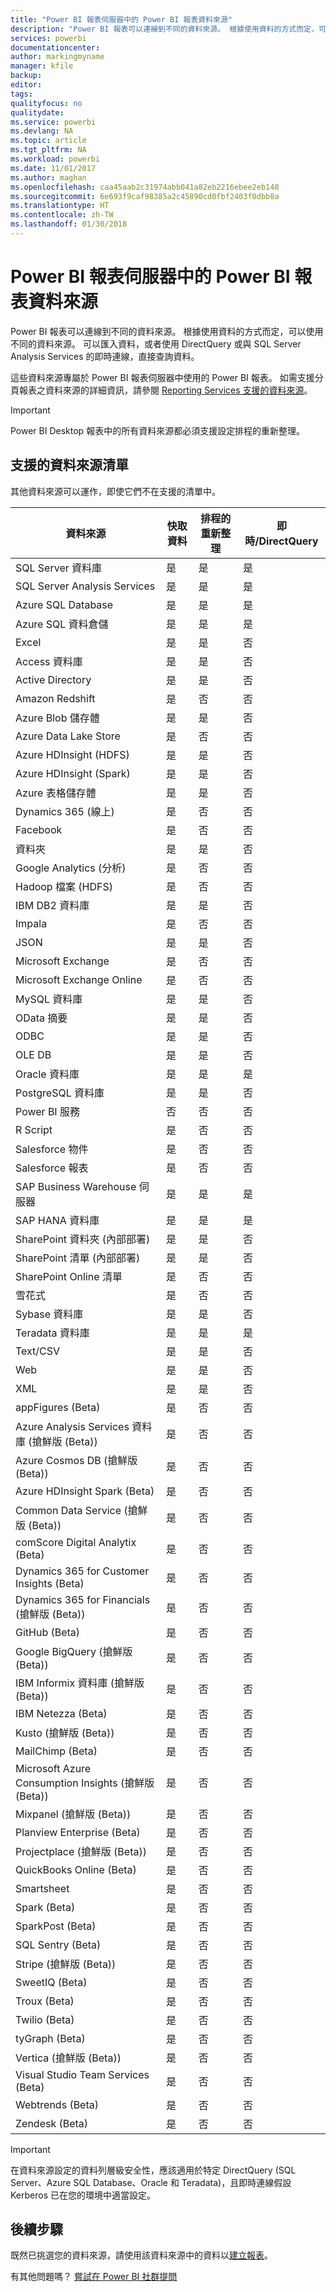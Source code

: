 ```yaml
---
title: "Power BI 報表伺服器中的 Power BI 報表資料來源"
description: "Power BI 報表可以連線到不同的資料來源。 根據使用資料的方式而定，可以使用不同的資料來源。"
services: powerbi
documentationcenter: 
author: markingmyname
manager: kfile
backup: 
editor: 
tags: 
qualityfocus: no
qualitydate: 
ms.service: powerbi
ms.devlang: NA
ms.topic: article
ms.tgt_pltfrm: NA
ms.workload: powerbi
ms.date: 11/01/2017
ms.author: maghan
ms.openlocfilehash: caa45aab2c31974abb041a82eb2216ebee2eb148
ms.sourcegitcommit: 6e693f9caf98385a2c45890cd0fbf2403f0dbb8a
ms.translationtype: HT
ms.contentlocale: zh-TW
ms.lasthandoff: 01/30/2018
---
```

# <a name="power-bi-report-data-sources-in-power-bi-report-server"></a>Power BI 報表伺服器中的 Power BI 報表資料來源
Power BI 報表可以連線到不同的資料來源。 根據使用資料的方式而定，可以使用不同的資料來源。 可以匯入資料，或者使用 DirectQuery 或與 SQL Server Analysis Services 的即時連線，直接查詢資料。

這些資料來源專屬於 Power BI 報表伺服器中使用的 Power BI 報表。 如需支援分頁報表之資料來源的詳細資訊，請參閱 [Reporting Services 支援的資料來源](https://docs.microsoft.com/sql/reporting-services/report-data/data-sources-supported-by-reporting-services-ssrs)。

> [!IMPORTANT]
> Power BI Desktop 報表中的所有資料來源都必須支援設定排程的重新整理。
> 
> 

## <a name="list-of-supported-data-sources"></a>支援的資料來源清單
其他資料來源可以運作，即使它們不在支援的清單中。

| **資料來源** | **快取資料** | **排程的重新整理** | **即時/DirectQuery** |
| --- | --- | --- | --- |
| SQL Server 資料庫 |是 |是 |是 |
| SQL Server Analysis Services |是 |是 |是 |
| Azure SQL Database |是 |是 |是 |
| Azure SQL 資料倉儲 |是 |是 |是 |
| Excel |是 |是 |否 |
| Access 資料庫 |是 |是 |否 |
| Active Directory |是 |是 |否 |
| Amazon Redshift |是 |否 |否 |
| Azure Blob 儲存體 |是 |是 |否 |
| Azure Data Lake Store |是 |否 |否 |
| Azure HDInsight (HDFS) |是 |是 |否 |
| Azure HDInsight (Spark) |是 |是 |否 |
| Azure 表格儲存體 |是 |是 |否 |
| Dynamics 365 (線上) |是 |否 |否 |
| Facebook |是 |否 |否 |
| 資料夾 |是 |是 |否 |
| Google Analytics (分析) |是 |否 |否 |
| Hadoop 檔案 (HDFS) |是 |否 |否 |
| IBM DB2 資料庫 |是 |是 |否 |
| Impala |是 |否 |否 |
| JSON |是 |是 |否 |
| Microsoft Exchange |是 |否 |否 |
| Microsoft Exchange Online |是 |否 |否 |
| MySQL 資料庫 |是 |是 |否 |
| OData 摘要 |是 |是 |否 |
| ODBC |是 |是 |否 |
| OLE DB |是 |是 |否 |
| Oracle 資料庫 |是 |是 |是 |
| PostgreSQL 資料庫 |是 |是 |否 |
| Power BI 服務 |否 |否 |否 |
| R Script |是 |否 |否 |
| Salesforce 物件 |是 |否 |否 |
| Salesforce 報表 |是 |否 |否 |
| SAP Business Warehouse 伺服器 |是 |是 |是 |
| SAP HANA 資料庫 |是 |是 |是 |
| SharePoint 資料夾 (內部部署) |是 |是 |否 |
| SharePoint 清單 (內部部署) |是 |是 |否 |
| SharePoint Online 清單 |是 |否 |否 |
| 雪花式 |是 |否 |否 |
| Sybase 資料庫 |是 |是 |否 |
| Teradata 資料庫 |是 |是 |是 |
| Text/CSV |是 |是 |否 |
| Web |是 |是 |否 |
| XML |是 |是 |否 |
| appFigures (Beta) |是 |否 |否 |
| Azure Analysis Services 資料庫 (搶鮮版 (Beta)) |是 |否 |否 |
| Azure Cosmos DB (搶鮮版 (Beta)) |是 |否 |否 |
| Azure HDInsight Spark (Beta) |是 |否 |否 |
| Common Data Service (搶鮮版 (Beta)) |是 |否 |否 |
| comScore Digital Analytix (Beta) |是 |否 |否 |
| Dynamics 365 for Customer Insights (Beta) |是 |否 |否 |
| Dynamics 365 for Financials (搶鮮版 (Beta)) |是 |否 |否 |
| GitHub (Beta) |是 |否 |否 |
| Google BigQuery (搶鮮版 (Beta)) |是 |否 |否 |
| IBM Informix 資料庫 (搶鮮版 (Beta)) |是 |否 |否 |
| IBM Netezza (Beta) |是 |否 |否 |
| Kusto (搶鮮版 (Beta)) |是 |否 |否 |
| MailChimp (Beta) |是 |否 |否 |
| Microsoft Azure Consumption Insights (搶鮮版 (Beta)) |是 |否 |否 |
| Mixpanel (搶鮮版 (Beta)) |是 |否 |否 |
| Planview Enterprise (Beta) |是 |否 |否 |
| Projectplace (搶鮮版 (Beta)) |是 |否 |否 |
| QuickBooks Online (Beta) |是 |否 |否 |
| Smartsheet |是 |否 |否 |
| Spark (Beta) |是 |否 |否 |
| SparkPost (Beta) |是 |否 |否 |
| SQL Sentry (Beta) |是 |否 |否 |
| Stripe (搶鮮版 (Beta)) |是 |否 |否 |
| SweetIQ (Beta) |是 |否 |否 |
| Troux (Beta) |是 |否 |否 |
| Twilio (Beta) |是 |否 |否 |
| tyGraph (Beta) |是 |否 |否 |
| Vertica (搶鮮版 (Beta)) |是 |否 |否 |
| Visual Studio Team Services (Beta) |是 |否 |否 |
| Webtrends (Beta) |是 |否 |否 |
| Zendesk (Beta) |是 |否 |否 |

> [!IMPORTANT]
> 在資料來源設定的資料列層級安全性，應該適用於特定 DirectQuery (SQL Server、Azure SQL Database、Oracle 和 Teradata)，且即時連線假設 Kerberos 已在您的環境中適當設定。
> 
> 

## <a name="next-steps"></a>後續步驟
既然已挑選您的資料來源，請使用該資料來源中的資料以[建立報表](quickstart-create-powerbi-report.md)。

有其他問題嗎？ [嘗試在 Power BI 社群提問](https://community.powerbi.com/)

